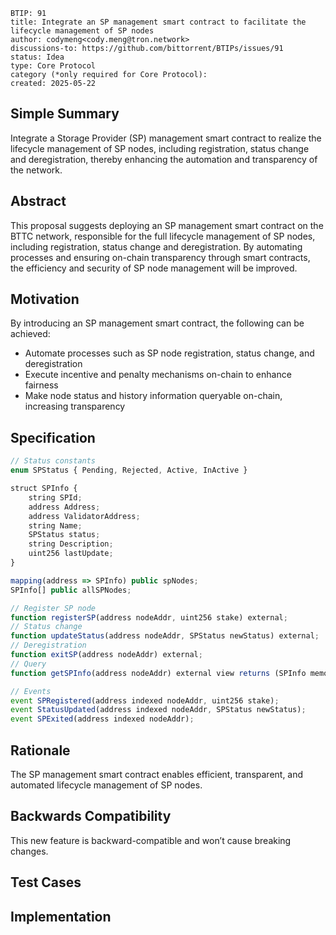 ```
BTIP: 91
title: Integrate an SP management smart contract to facilitate the lifecycle management of SP nodes
author: codymeng<cody.meng@tron.network>
discussions-to: https://github.com/bittorrent/BTIPs/issues/91
status: Idea
type: Core Protocol
category (*only required for Core Protocol):
created: 2025-05-22
```

## Simple Summary

Integrate a Storage Provider (SP) management smart contract to realize the lifecycle management of SP nodes, including registration, status change and deregistration, thereby enhancing the automation and transparency of the network.

## Abstract

This proposal suggests deploying an SP management smart contract on the BTTC network, responsible for the full lifecycle management of SP nodes, including registration, status change and deregistration. By automating processes and ensuring on-chain transparency through smart contracts, the efficiency and security of SP node management will be improved.

## Motivation

By introducing an SP management smart contract, the following can be achieved:

- Automate processes such as SP node registration, status change, and deregistration
- Execute incentive and penalty mechanisms on-chain to enhance fairness
- Make node status and history information queryable on-chain, increasing transparency

## Specification

```js
// Status constants
enum SPStatus { Pending, Rejected, Active, InActive }

struct SPInfo {
    string SPId;
    address Address;
    address ValidatorAddress;
    string Name;
    SPStatus status;
    string Description;
    uint256 lastUpdate;
}

mapping(address => SPInfo) public spNodes;
SPInfo[] public allSPNodes;

// Register SP node
function registerSP(address nodeAddr, uint256 stake) external;
// Status change
function updateStatus(address nodeAddr, SPStatus newStatus) external;
// Deregistration
function exitSP(address nodeAddr) external;
// Query
function getSPInfo(address nodeAddr) external view returns (SPInfo memory);

// Events
event SPRegistered(address indexed nodeAddr, uint256 stake);
event StatusUpdated(address indexed nodeAddr, SPStatus newStatus);
event SPExited(address indexed nodeAddr);
```

## Rationale

The SP management smart contract enables efficient, transparent, and automated lifecycle management of SP nodes.

## Backwards Compatibility

This new feature is backward-compatible and won’t cause breaking changes.

## Test Cases

## Implementation
